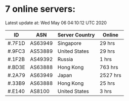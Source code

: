 # 7 online servers:

Latest update at: Wed May 06 04:10:12 UTC 2020

| ID | ASN | Server Country | Online |
| -- | --- | -------------- | ------ |
| #.7F1D | AS63949 | Singapore | 29 hrs |
| #.9FC3 | AS53889 | United States | 29 hrs |
| #.1F2B | AS49392 | Russia | 1 hrs |
| #.BD3E | AS63888 | Hong Kong | 763 hrs |
| #.2A79 | AS63949 | Japan | 2527 hrs |
| #.33B9 | AS63888 | Hong Kong | 25 hrs |
| #.E140 | AS8100 | United States | 3 hrs |

